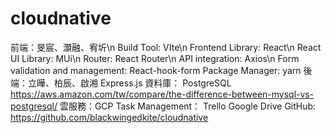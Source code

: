 # cloudnative
前端：旻宸、灝融、宥圻\n
Build Tool: VIte\n
Frontend Library: React\n
React UI Library: MUi\n
Router: React Router\n
API integration: Axios\n
Form validation and management: React-hook-form
Package Manager: yarn
後端：立曄、柏辰、啟湘
Express.js
資料庫：
PostgreSQL
https://aws.amazon.com/tw/compare/the-difference-between-mysql-vs-postgresql/
雲服務：GCP
Task Management：
Trello
Google Drive
GitHub: https://github.com/blackwingedkite/cloudnative 
